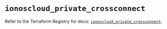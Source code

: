 # `ionoscloud_private_crossconnect`

Refer to the Terraform Registry for docs: [`ionoscloud_private_crossconnect`](https://registry.terraform.io/providers/ionos-cloud/ionoscloud/6.6.6/docs/resources/private_crossconnect).
